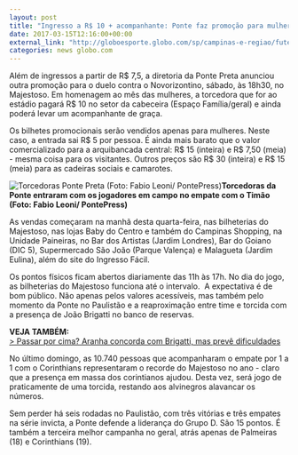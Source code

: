 ```yaml
---
layout: post
title: "Ingresso a R$ 10 + acompanhante: Ponte faz promoção para mulheres"
date: 2017-03-15T12:16:00+00:00
external_link: "http://globoesporte.globo.com/sp/campinas-e-regiao/futebol/times/ponte-preta/noticia/2017/03/ingresso-r-10-acompanhante-ponte-faz-promocao-para-mulheres.html"
categories: news globo.com
---
```

Além de ingressos a partir de R$ 7,5, a diretoria da Ponte Preta anunciou outra promoção para o duelo contra o Novorizontino, sábado, às 18h30, no Majestoso. Em homenagem ao mês das mulheres, a torcedora que for ao estádio pagará R$ 10 no setor da cabeceira (Espaço Família/geral) e ainda poderá levar um acompanhante de graça.&nbsp;

Os bilhetes promocionais serão vendidos apenas para mulheres.&nbsp;Neste caso, a entrada sai R$ 5 por pessoa. É ainda mais barato que o valor comercializado para a arquibancada central: R$ 15 (inteira) e R$ 7,50 (meia) - mesma coisa para os visitantes. Outros preços são R$ 30 (inteira) e R$ 15 (meia) para as cadeiras sociais e camarotes.&nbsp;

 ![Torcedoras Ponte Preta (Foto: Fabio Leoni/ PontePress)](http://s2.glbimg.com/BviGWU7Y1kgDnfnvOgeOHD5sabk=/0x1:960x502/690x360/s.glbimg.com/es/ge/f/original/2017/03/15/mulheres.jpg "Torcedoras Ponte Preta (Foto: Fabio Leoni/ PontePress)")**Torcedoras da Ponte entraram com os jogadores&nbsp;em campo no empate com o Timão (Foto: Fabio Leoni/ PontePress)**

As vendas começaram na manhã desta quarta-feira, nas bilheterias do Majestoso, nas lojas Baby do Centro e também do Campinas Shopping, na Unidade Paineiras, no Bar dos Artistas (Jardim Londres), Bar do Goiano (DIC 5), Supermercado São João (Parque Valença) e Malagueta (Jardim Eulina),&nbsp;além do site do Ingresso Fácil.&nbsp;

Os pontos físicos ficam abertos diariamente das 11h às 17h. No dia do jogo, as bilheterias do Majestoso funciona até o intervalo. &nbsp;A expectativa é de bom público. Não apenas pelos valores acessíveis, mas também pelo momento da Ponte no Paulistão e a reaproximação entre time e torcida com a presença de João Brigatti no banco de reservas.

**VEJA TAMBÉM:**  
[\>&nbsp;Passar por cima? Aranha concorda com Brigatti, mas prevê dificuldades](http://globoesporte.globo.com/sp/campinas-e-regiao/futebol/times/ponte-preta/noticia/2017/03/passar-por-cima-aranha-concorda-com-brigatti-mas-preve-dificuldades.html)

No último domingo, as 10.740 pessoas que acompanharam o empate por 1 a 1 com o Corinthians representaram o recorde do Majestoso no ano - claro que a presença em massa dos corintianos ajudou. Desta vez, será jogo de praticamente de uma torcida, restando aos alvinegros alavancar os números.&nbsp;

Sem perder há seis rodadas no Paulistão, com três vitórias e três empates na série invicta, a Ponte defende a liderança do Grupo D. São 15 pontos. É também a terceira melhor campanha no geral, atrás apenas de Palmeiras (18) e Corinthians (19).&nbsp;

